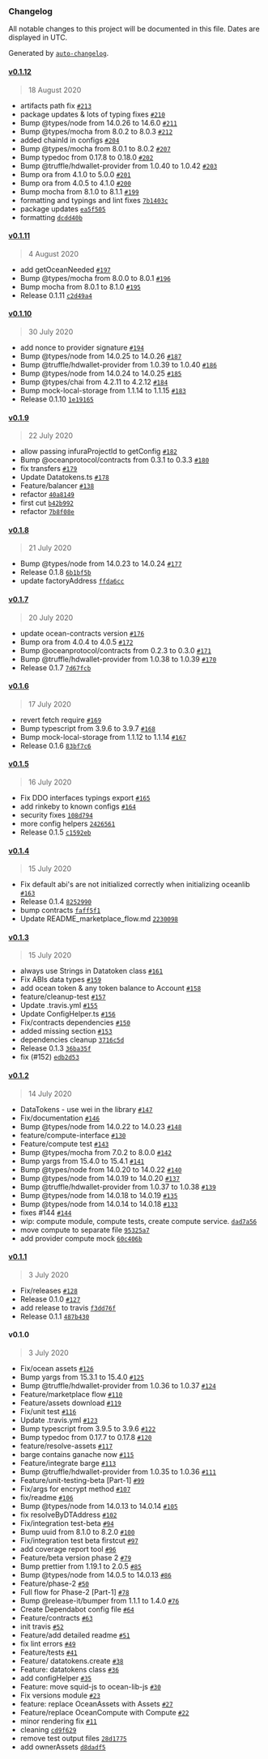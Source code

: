 ### Changelog

All notable changes to this project will be documented in this file. Dates are displayed in UTC.

Generated by [`auto-changelog`](https://github.com/CookPete/auto-changelog).

#### [v0.1.12](https://github.com/oceanprotocol/ocean-lib-js/compare/v0.1.11...v0.1.12)

> 18 August 2020

- artifacts path fix [`#213`](https://github.com/oceanprotocol/ocean-lib-js/pull/213)
- package updates & lots of typing fixes [`#210`](https://github.com/oceanprotocol/ocean-lib-js/pull/210)
- Bump @types/node from 14.0.26 to 14.6.0 [`#211`](https://github.com/oceanprotocol/ocean-lib-js/pull/211)
- Bump @types/mocha from 8.0.2 to 8.0.3 [`#212`](https://github.com/oceanprotocol/ocean-lib-js/pull/212)
- added chainId in configs [`#204`](https://github.com/oceanprotocol/ocean-lib-js/pull/204)
- Bump @types/mocha from 8.0.1 to 8.0.2 [`#207`](https://github.com/oceanprotocol/ocean-lib-js/pull/207)
- Bump typedoc from 0.17.8 to 0.18.0 [`#202`](https://github.com/oceanprotocol/ocean-lib-js/pull/202)
- Bump @truffle/hdwallet-provider from 1.0.40 to 1.0.42 [`#203`](https://github.com/oceanprotocol/ocean-lib-js/pull/203)
- Bump ora from 4.1.0 to 5.0.0 [`#201`](https://github.com/oceanprotocol/ocean-lib-js/pull/201)
- Bump ora from 4.0.5 to 4.1.0 [`#200`](https://github.com/oceanprotocol/ocean-lib-js/pull/200)
- Bump mocha from 8.1.0 to 8.1.1 [`#199`](https://github.com/oceanprotocol/ocean-lib-js/pull/199)
- formatting and typings and lint fixes [`7b1403c`](https://github.com/oceanprotocol/ocean-lib-js/commit/7b1403c8546c09f657bc68cf6307f02641c67899)
- package updates [`ea5f505`](https://github.com/oceanprotocol/ocean-lib-js/commit/ea5f505edf685d4efb5fb581e8ecb4849989560d)
- formatting [`dcdd40b`](https://github.com/oceanprotocol/ocean-lib-js/commit/dcdd40bd2d2e84058b889709f77c08bead14b299)

#### [v0.1.11](https://github.com/oceanprotocol/ocean-lib-js/compare/v0.1.10...v0.1.11)

> 4 August 2020

- add getOceanNeeded [`#197`](https://github.com/oceanprotocol/ocean-lib-js/pull/197)
- Bump @types/mocha from 8.0.0 to 8.0.1 [`#196`](https://github.com/oceanprotocol/ocean-lib-js/pull/196)
- Bump mocha from 8.0.1 to 8.1.0 [`#195`](https://github.com/oceanprotocol/ocean-lib-js/pull/195)
- Release 0.1.11 [`c2d49a4`](https://github.com/oceanprotocol/ocean-lib-js/commit/c2d49a4e3c6cdcbdf588f46bfec4a2dd88eb5f37)

#### [v0.1.10](https://github.com/oceanprotocol/ocean-lib-js/compare/v0.1.9...v0.1.10)

> 30 July 2020

- add nonce to provider signature [`#194`](https://github.com/oceanprotocol/ocean-lib-js/pull/194)
- Bump @types/node from 14.0.25 to 14.0.26 [`#187`](https://github.com/oceanprotocol/ocean-lib-js/pull/187)
- Bump @truffle/hdwallet-provider from 1.0.39 to 1.0.40 [`#186`](https://github.com/oceanprotocol/ocean-lib-js/pull/186)
- Bump @types/node from 14.0.24 to 14.0.25 [`#185`](https://github.com/oceanprotocol/ocean-lib-js/pull/185)
- Bump @types/chai from 4.2.11 to 4.2.12 [`#184`](https://github.com/oceanprotocol/ocean-lib-js/pull/184)
- Bump mock-local-storage from 1.1.14 to 1.1.15 [`#183`](https://github.com/oceanprotocol/ocean-lib-js/pull/183)
- Release 0.1.10 [`1e19165`](https://github.com/oceanprotocol/ocean-lib-js/commit/1e19165d1fd1f53ba07705ff41b7452f97993732)

#### [v0.1.9](https://github.com/oceanprotocol/ocean-lib-js/compare/v0.1.8...v0.1.9)

> 22 July 2020

- allow passing infuraProjectId to getConfig [`#182`](https://github.com/oceanprotocol/ocean-lib-js/pull/182)
- Bump @oceanprotocol/contracts from 0.3.1 to 0.3.3 [`#180`](https://github.com/oceanprotocol/ocean-lib-js/pull/180)
- fix transfers [`#179`](https://github.com/oceanprotocol/ocean-lib-js/pull/179)
- Update Datatokens.ts [`#178`](https://github.com/oceanprotocol/ocean-lib-js/pull/178)
- Feature/balancer [`#138`](https://github.com/oceanprotocol/ocean-lib-js/pull/138)
- refactor [`40a8149`](https://github.com/oceanprotocol/ocean-lib-js/commit/40a8149905fd0023b3f8cb486ddb18121d325ea3)
- first cut [`b42b992`](https://github.com/oceanprotocol/ocean-lib-js/commit/b42b992e84a0c6f8723db3a6f5a8395e71bdd4f9)
- refactor [`7b8f08e`](https://github.com/oceanprotocol/ocean-lib-js/commit/7b8f08e3c13ef2782fc83a9eadefe2f7354df605)

#### [v0.1.8](https://github.com/oceanprotocol/ocean-lib-js/compare/v0.1.7...v0.1.8)

> 21 July 2020

- Bump @types/node from 14.0.23 to 14.0.24 [`#177`](https://github.com/oceanprotocol/ocean-lib-js/pull/177)
- Release 0.1.8 [`6b1bf5b`](https://github.com/oceanprotocol/ocean-lib-js/commit/6b1bf5b0b212e4a83a52c523443f880a71313c7b)
- update factoryAddress [`ffda6cc`](https://github.com/oceanprotocol/ocean-lib-js/commit/ffda6ccd08af26a8cf6af6421bd50bc55c3285da)

#### [v0.1.7](https://github.com/oceanprotocol/ocean-lib-js/compare/v0.1.6...v0.1.7)

> 20 July 2020

- update ocean-contracts version [`#176`](https://github.com/oceanprotocol/ocean-lib-js/pull/176)
- Bump ora from 4.0.4 to 4.0.5 [`#172`](https://github.com/oceanprotocol/ocean-lib-js/pull/172)
- Bump @oceanprotocol/contracts from 0.2.3 to 0.3.0 [`#171`](https://github.com/oceanprotocol/ocean-lib-js/pull/171)
- Bump @truffle/hdwallet-provider from 1.0.38 to 1.0.39 [`#170`](https://github.com/oceanprotocol/ocean-lib-js/pull/170)
- Release 0.1.7 [`7d67fcb`](https://github.com/oceanprotocol/ocean-lib-js/commit/7d67fcb54465380daa01196251f2c8e8a0db17ef)

#### [v0.1.6](https://github.com/oceanprotocol/ocean-lib-js/compare/v0.1.5...v0.1.6)

> 17 July 2020

- revert fetch require [`#169`](https://github.com/oceanprotocol/ocean-lib-js/pull/169)
- Bump typescript from 3.9.6 to 3.9.7 [`#168`](https://github.com/oceanprotocol/ocean-lib-js/pull/168)
- Bump mock-local-storage from 1.1.12 to 1.1.14 [`#167`](https://github.com/oceanprotocol/ocean-lib-js/pull/167)
- Release 0.1.6 [`83bf7c6`](https://github.com/oceanprotocol/ocean-lib-js/commit/83bf7c6e040eb5ddd4c0eaa2a313e56270915e99)

#### [v0.1.5](https://github.com/oceanprotocol/ocean-lib-js/compare/v0.1.4...v0.1.5)

> 16 July 2020

- Fix DDO interfaces typings export [`#165`](https://github.com/oceanprotocol/ocean-lib-js/pull/165)
- add rinkeby to known configs [`#164`](https://github.com/oceanprotocol/ocean-lib-js/pull/164)
- security fixes [`108d794`](https://github.com/oceanprotocol/ocean-lib-js/commit/108d794c2293a4eee3be994b52b77dd508574e75)
- more config helpers [`2426561`](https://github.com/oceanprotocol/ocean-lib-js/commit/24265617b068ace688814f45fcc668749d1a04a5)
- Release 0.1.5 [`c1592eb`](https://github.com/oceanprotocol/ocean-lib-js/commit/c1592eb7b5e7c47d38a5fa1b0a7fb672edd2776f)

#### [v0.1.4](https://github.com/oceanprotocol/ocean-lib-js/compare/v0.1.3...v0.1.4)

> 15 July 2020

- Fix default abi's are not initialized correctly when initializing oceanlib [`#163`](https://github.com/oceanprotocol/ocean-lib-js/pull/163)
- Release 0.1.4 [`8252990`](https://github.com/oceanprotocol/ocean-lib-js/commit/82529909817abe8273396e14165ff7a75d8869ee)
- bump contracts [`faff5f1`](https://github.com/oceanprotocol/ocean-lib-js/commit/faff5f143d541319a5a9d558be70098320ed1620)
- Update README_marketplace_flow.md [`2230098`](https://github.com/oceanprotocol/ocean-lib-js/commit/2230098ca5cfc26a720f212ea6dd37d6619a0e2d)

#### [v0.1.3](https://github.com/oceanprotocol/ocean-lib-js/compare/v0.1.2...v0.1.3)

> 15 July 2020

- always use Strings in Datatoken class [`#161`](https://github.com/oceanprotocol/ocean-lib-js/pull/161)
- Fix ABIs data types [`#159`](https://github.com/oceanprotocol/ocean-lib-js/pull/159)
- add ocean token & any token balance to Account [`#158`](https://github.com/oceanprotocol/ocean-lib-js/pull/158)
- feature/cleanup-test [`#157`](https://github.com/oceanprotocol/ocean-lib-js/pull/157)
- Update .travis.yml [`#155`](https://github.com/oceanprotocol/ocean-lib-js/pull/155)
- Update ConfigHelper.ts [`#156`](https://github.com/oceanprotocol/ocean-lib-js/pull/156)
- Fix/contracts dependencies [`#150`](https://github.com/oceanprotocol/ocean-lib-js/pull/150)
- added missing section [`#153`](https://github.com/oceanprotocol/ocean-lib-js/pull/153)
- dependencies cleanup [`3716c5d`](https://github.com/oceanprotocol/ocean-lib-js/commit/3716c5d1b6f60a6760975688361271c8948d9a62)
- Release 0.1.3 [`36ba35f`](https://github.com/oceanprotocol/ocean-lib-js/commit/36ba35f23825c130e5ff95cb3a09113a463c52ce)
- fix (#152) [`edb2d53`](https://github.com/oceanprotocol/ocean-lib-js/commit/edb2d53fe398dd0fb30f38b327ea3898e6bfe526)

#### [v0.1.2](https://github.com/oceanprotocol/ocean-lib-js/compare/v0.1.1...v0.1.2)

> 14 July 2020

- DataTokens - use wei in the library [`#147`](https://github.com/oceanprotocol/ocean-lib-js/pull/147)
- Fix/documentation [`#146`](https://github.com/oceanprotocol/ocean-lib-js/pull/146)
- Bump @types/node from 14.0.22 to 14.0.23 [`#148`](https://github.com/oceanprotocol/ocean-lib-js/pull/148)
- feature/compute-interface [`#130`](https://github.com/oceanprotocol/ocean-lib-js/pull/130)
- Feature/compute test [`#143`](https://github.com/oceanprotocol/ocean-lib-js/pull/143)
- Bump @types/mocha from 7.0.2 to 8.0.0 [`#142`](https://github.com/oceanprotocol/ocean-lib-js/pull/142)
- Bump yargs from 15.4.0 to 15.4.1 [`#141`](https://github.com/oceanprotocol/ocean-lib-js/pull/141)
- Bump @types/node from 14.0.20 to 14.0.22 [`#140`](https://github.com/oceanprotocol/ocean-lib-js/pull/140)
- Bump @types/node from 14.0.19 to 14.0.20 [`#137`](https://github.com/oceanprotocol/ocean-lib-js/pull/137)
- Bump @truffle/hdwallet-provider from 1.0.37 to 1.0.38 [`#139`](https://github.com/oceanprotocol/ocean-lib-js/pull/139)
- Bump @types/node from 14.0.18 to 14.0.19 [`#135`](https://github.com/oceanprotocol/ocean-lib-js/pull/135)
- Bump @types/node from 14.0.14 to 14.0.18 [`#133`](https://github.com/oceanprotocol/ocean-lib-js/pull/133)
- fixes #144 [`#144`](https://github.com/oceanprotocol/ocean-lib-js/issues/144)
- wip: compute module, compute tests, create compute service. [`dad7a56`](https://github.com/oceanprotocol/ocean-lib-js/commit/dad7a56c1e102c8666e7d44fcc2ed7e50ffc462f)
- move compute to separate file [`95325a7`](https://github.com/oceanprotocol/ocean-lib-js/commit/95325a733d47d9314c55d78c08bad8f30b8563c9)
- add provider compute mock [`60c406b`](https://github.com/oceanprotocol/ocean-lib-js/commit/60c406bcea73403df8c1899db382e73974969be8)

#### [v0.1.1](https://github.com/oceanprotocol/ocean-lib-js/compare/v0.1.0...v0.1.1)

> 3 July 2020

- Fix/releases [`#128`](https://github.com/oceanprotocol/ocean-lib-js/pull/128)
- Release 0.1.0 [`#127`](https://github.com/oceanprotocol/ocean-lib-js/pull/127)
- add release to travis [`f3dd76f`](https://github.com/oceanprotocol/ocean-lib-js/commit/f3dd76fe80a0229649f83aaa0b2eb627a5e4cb93)
- Release 0.1.1 [`487b430`](https://github.com/oceanprotocol/ocean-lib-js/commit/487b4305461d3aedf87d290f5f339f8adb6c2e96)

#### v0.1.0

> 3 July 2020

- Fix/ocean assets [`#126`](https://github.com/oceanprotocol/ocean-lib-js/pull/126)
- Bump yargs from 15.3.1 to 15.4.0 [`#125`](https://github.com/oceanprotocol/ocean-lib-js/pull/125)
- Bump @truffle/hdwallet-provider from 1.0.36 to 1.0.37 [`#124`](https://github.com/oceanprotocol/ocean-lib-js/pull/124)
- Feature/marketplace flow [`#110`](https://github.com/oceanprotocol/ocean-lib-js/pull/110)
- Feature/assets download [`#119`](https://github.com/oceanprotocol/ocean-lib-js/pull/119)
- Fix/unit test [`#116`](https://github.com/oceanprotocol/ocean-lib-js/pull/116)
- Update .travis.yml [`#123`](https://github.com/oceanprotocol/ocean-lib-js/pull/123)
- Bump typescript from 3.9.5 to 3.9.6 [`#122`](https://github.com/oceanprotocol/ocean-lib-js/pull/122)
- Bump typedoc from 0.17.7 to 0.17.8 [`#120`](https://github.com/oceanprotocol/ocean-lib-js/pull/120)
- feature/resolve-assets [`#117`](https://github.com/oceanprotocol/ocean-lib-js/pull/117)
- barge contains ganache now [`#115`](https://github.com/oceanprotocol/ocean-lib-js/pull/115)
- Feature/integrate barge [`#113`](https://github.com/oceanprotocol/ocean-lib-js/pull/113)
- Bump @truffle/hdwallet-provider from 1.0.35 to 1.0.36 [`#111`](https://github.com/oceanprotocol/ocean-lib-js/pull/111)
- Feature/unit-testing-beta [Part-1] [`#99`](https://github.com/oceanprotocol/ocean-lib-js/pull/99)
- Fix/args for encrypt method [`#107`](https://github.com/oceanprotocol/ocean-lib-js/pull/107)
- fix/readme [`#106`](https://github.com/oceanprotocol/ocean-lib-js/pull/106)
- Bump @types/node from 14.0.13 to 14.0.14 [`#105`](https://github.com/oceanprotocol/ocean-lib-js/pull/105)
- fix resolveByDTAddress [`#102`](https://github.com/oceanprotocol/ocean-lib-js/pull/102)
- Fix/integration test-beta [`#94`](https://github.com/oceanprotocol/ocean-lib-js/pull/94)
- Bump uuid from 8.1.0 to 8.2.0 [`#100`](https://github.com/oceanprotocol/ocean-lib-js/pull/100)
- Fix/integration test beta firstcut [`#97`](https://github.com/oceanprotocol/ocean-lib-js/pull/97)
- add coverage report tool [`#96`](https://github.com/oceanprotocol/ocean-lib-js/pull/96)
- Feature/beta version phase 2 [`#79`](https://github.com/oceanprotocol/ocean-lib-js/pull/79)
- Bump prettier from 1.19.1 to 2.0.5 [`#85`](https://github.com/oceanprotocol/ocean-lib-js/pull/85)
- Bump @types/node from 14.0.5 to 14.0.13 [`#86`](https://github.com/oceanprotocol/ocean-lib-js/pull/86)
- Feature/phase-2 [`#50`](https://github.com/oceanprotocol/ocean-lib-js/pull/50)
- Full flow for Phase-2 [Part-1] [`#78`](https://github.com/oceanprotocol/ocean-lib-js/pull/78)
- Bump @release-it/bumper from 1.1.1 to 1.4.0 [`#76`](https://github.com/oceanprotocol/ocean-lib-js/pull/76)
- Create Dependabot config file [`#64`](https://github.com/oceanprotocol/ocean-lib-js/pull/64)
- Feature/contracts [`#63`](https://github.com/oceanprotocol/ocean-lib-js/pull/63)
- init travis [`#52`](https://github.com/oceanprotocol/ocean-lib-js/pull/52)
- Feature/add detailed readme [`#51`](https://github.com/oceanprotocol/ocean-lib-js/pull/51)
- fix lint errors [`#49`](https://github.com/oceanprotocol/ocean-lib-js/pull/49)
- Feature/tests [`#41`](https://github.com/oceanprotocol/ocean-lib-js/pull/41)
- Feature/ datatokens.create [`#38`](https://github.com/oceanprotocol/ocean-lib-js/pull/38)
- Feature: datatokens class [`#36`](https://github.com/oceanprotocol/ocean-lib-js/pull/36)
- add configHelper [`#35`](https://github.com/oceanprotocol/ocean-lib-js/pull/35)
- Feature: move squid-js to ocean-lib-js [`#30`](https://github.com/oceanprotocol/ocean-lib-js/pull/30)
- Fix versions module [`#23`](https://github.com/oceanprotocol/ocean-lib-js/pull/23)
- feature: replace OceanAssets with Assets [`#27`](https://github.com/oceanprotocol/ocean-lib-js/pull/27)
- Feature/replace OceanCompute with Compute [`#22`](https://github.com/oceanprotocol/ocean-lib-js/pull/22)
- minor rendering fix [`#11`](https://github.com/oceanprotocol/ocean-lib-js/pull/11)
- cleaning [`cd9f629`](https://github.com/oceanprotocol/ocean-lib-js/commit/cd9f6295ed08110936f9a092527bae5d0a974bbb)
- remove test output files [`28d1775`](https://github.com/oceanprotocol/ocean-lib-js/commit/28d1775593ab78bf404708244c49af8f912f3117)
- add ownerAssets [`d8dadf5`](https://github.com/oceanprotocol/ocean-lib-js/commit/d8dadf5495d77e2f73d45454347c13e185bed7d4)

